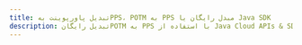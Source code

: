 ---title: تبدیل پاورپوینت بهPPS، POTM به PPS مبدل رایگان یا Java SDKdescription: تبدیل رایگانPOTM به PPS با استفاده از Java Cloud APIs & SDK. همچنین اسناد Microsoft PowerPoint را در Cloud ایجاد، ویرایش و رندر کنید.---